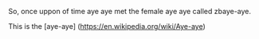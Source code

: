 So, once uppon of time aye aye met the female aye aye called zbaye-aye.

This is the [aye-aye] (https://en.wikipedia.org/wiki/Aye-aye)

